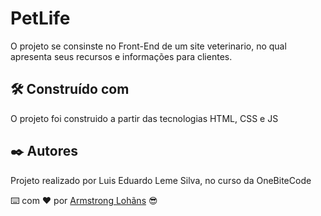 # PetLife

O projeto se consinste no Front-End de um site veterinario, no qual apresenta seus recursos e informações para clientes. 

## 🛠️ Construído com

O projeto foi construido a partir das tecnologias HTML, CSS e JS


## ✒️ Autores

Projeto realizado por Luis Eduardo Leme Silva, no curso da OneBiteCode


⌨️ com ❤ por [Armstrong Lohãns](https://gist.github.com/Luislemesilva) 😎

